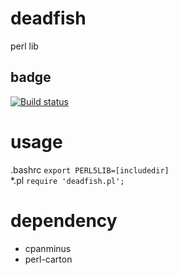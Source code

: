 
# deadfish
perl lib

## badge
[![Build status](https://ci.appveyor.com/api/projects/status/qakr8tg45xx4ruo5?svg=true)](https://ci.appveyor.com/project/onoie/deadfish)

# usage
.bashrc
`export PERL5LIB=[includedir]`  
\*.pl
`require 'deadfish.pl';`  

# dependency
* cpanminus
* perl-carton
